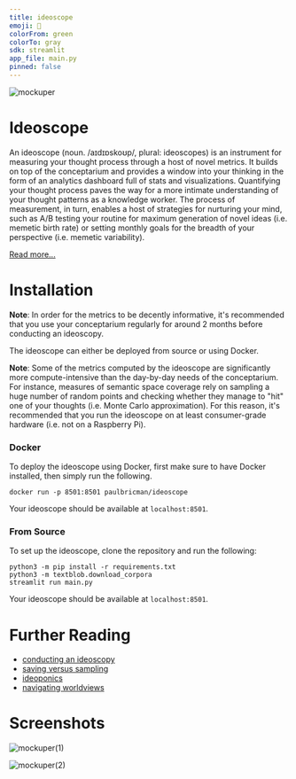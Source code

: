 ```yaml
---
title: ideoscope
emoji: 🔬
colorFrom: green
colorTo: gray
sdk: streamlit
app_file: main.py
pinned: false
---
```


![mockuper](https://user-images.githubusercontent.com/20104026/137454146-7f1d9c78-b833-4070-a3e9-7caa27cd4746.png)

# Ideoscope

An ideoscope (noun. /aɪdɪɒskoʊp/, plural: ideoscopes) is an instrument for measuring your thought process through a host of novel metrics. It builds on top of the conceptarium and provides a window into your thinking in the form of an analytics dashboard full of stats and visualizations. Quantifying your thought process paves the way for a more intimate understanding of your thought patterns as a knowledge worker. The process of measurement, in turn, enables a host of strategies for nurturing your mind, such as A/B testing your routine for maximum generation of novel ideas (i.e. memetic birth rate) or setting monthly goals for the breadth of your perspective (i.e. memetic variability).

[Read more...](https://paulbricman.com/thoughtware/ideoscope)

# Installation

**Note**: In order for the metrics to be decently informative, it's recommended that you use your conceptarium regularly for around 2 months before conducting an ideoscopy.

The ideoscope can either be deployed from source or using Docker.

**Note**: Some of the metrics computed by the ideoscope are significantly more compute-intensive than the day-by-day needs of the conceptarium. For instance, measures of semantic space coverage rely on sampling a huge number of random points and checking whether they manage to "hit" one of your thoughts (i.e. Monte Carlo approximation). For this reason, it's recommended that you run the ideoscope on at least consumer-grade hardware (i.e. not on a Raspberry Pi).

### Docker

To deploy the ideoscope using Docker, first make sure to have Docker installed, then simply run the following.

```
docker run -p 8501:8501 paulbricman/ideoscope 
```

Your ideoscope should be available at `localhost:8501`.

### From Source

To set up the ideoscope, clone the repository and run the following:

```
python3 -m pip install -r requirements.txt
python3 -m textblob.download_corpora
streamlit run main.py
```

Your ideoscope should be available at `localhost:8501`.

# Further Reading

- [conducting an ideoscopy](https://paulbricman.com/reflections/conducting-an-ideoscopy)
- [saving versus sampling](https://paulbricman.com/reflections/saving-versus-sampling)
- [ideoponics](https://paulbricman.com/reflections/ideoponics)
- [navigating worldviews](https://paulbricman.com/reflections/navigating-ideology)

# Screenshots

![mockuper(1)](https://user-images.githubusercontent.com/20104026/137455890-12ef95ce-b73a-4cb4-bdd0-c204621d2b58.png)

![mockuper(2)](https://user-images.githubusercontent.com/20104026/137455895-8972b555-b8f8-46e1-b5a4-4d355d25b5b9.png)

